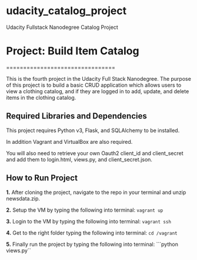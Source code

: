 # udacity_catalog_project
Udacity Fullstack Nanodegree Catalog Project
# Project: Build Item Catalog
================================

This is the fourth project in the Udacity Full Stack Nanodegree. The purpose of this project is to build a basic CRUD application which allows users to view a clothing catalog, and if they are logged in to add, update, and delete items in the clothing catalog.

Required Libraries and Dependencies
-----------------------------------
This project requires Python v3, Flask, and SQLAlchemy to be installed. 

In addition Vagrant and VirtualBox are also required.

You will also need to retrieve your own Oauth2 client_id and client_secret and add them to login.html, views.py, and client_secret.json.

How to Run Project
------------------
**1.** After cloning the project, navigate to the repo in your terminal and unzip newsdata.zip.

**2.** Setup the VM by typing the following into terminal:
    ```vagrant up```

**3.** Login to the VM by typing the following into terminal:
    ```vagrant ssh```
    
**4.** Get to the right folder typing the following into terminal:
    ```cd /vagrant```

**5.** Finally run the project by typing the following into terminal:
    ```python views.py``
